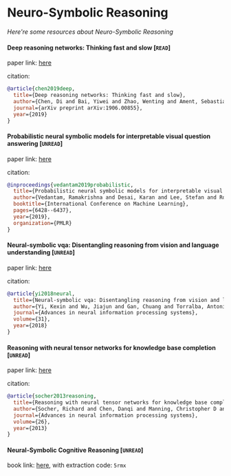 # Neuro-Symbolic Reasoning
*Here're some resources about Neuro-Symbolic Reasoning*



#### Deep reasoning networks: Thinking fast and slow [`READ`]

paper link: [here](https://arxiv.org/pdf/1906.00855)

citation: 
```bibtex
@article{chen2019deep,
  title={Deep reasoning networks: Thinking fast and slow},
  author={Chen, Di and Bai, Yiwei and Zhao, Wenting and Ament, Sebastian and Gregoire, John M and Gomes, Carla P},
  journal={arXiv preprint arXiv:1906.00855},
  year={2019}
}
```

#### Probabilistic neural symbolic models for interpretable visual question answering [`UNREAD`]

paper link: [here](http://proceedings.mlr.press/v97/vedantam19a/vedantam19a.pdf)

citation: 
```bibtex
@inproceedings{vedantam2019probabilistic,
  title={Probabilistic neural symbolic models for interpretable visual question answering},
  author={Vedantam, Ramakrishna and Desai, Karan and Lee, Stefan and Rohrbach, Marcus and Batra, Dhruv and Parikh, Devi},
  booktitle={International Conference on Machine Learning},
  pages={6428--6437},
  year={2019},
  organization={PMLR}
}
```


#### Neural-symbolic vqa: Disentangling reasoning from vision and language understanding [`UNREAD`]

paper link: [here](https://proceedings.neurips.cc/paper_files/paper/2018/file/5e388103a391daabe3de1d76a6739ccd-Paper.pdf)

citation: 
```bibtex
@article{yi2018neural,
  title={Neural-symbolic vqa: Disentangling reasoning from vision and language understanding},
  author={Yi, Kexin and Wu, Jiajun and Gan, Chuang and Torralba, Antonio and Kohli, Pushmeet and Tenenbaum, Josh},
  journal={Advances in neural information processing systems},
  volume={31},
  year={2018}
}
```
    
#### Reasoning with neural tensor networks for knowledge base completion [`UNREAD`]

paper link: [here](https://proceedings.neurips.cc/paper_files/paper/2013/file/b337e84de8752b27eda3a12363109e80-Paper.pdf)

citation: 
```bibtex
@article{socher2013reasoning,
  title={Reasoning with neural tensor networks for knowledge base completion},
  author={Socher, Richard and Chen, Danqi and Manning, Christopher D and Ng, Andrew},
  journal={Advances in neural information processing systems},
  volume={26},
  year={2013}
}
```
    
#### Neural-Symbolic Cognitive Reasoning [`UNREAD`]
book link: [here](https://pan.baidu.com/s/1Pf-wvufT26EF78n4glXFFQ), with extraction code: `5rmx`

